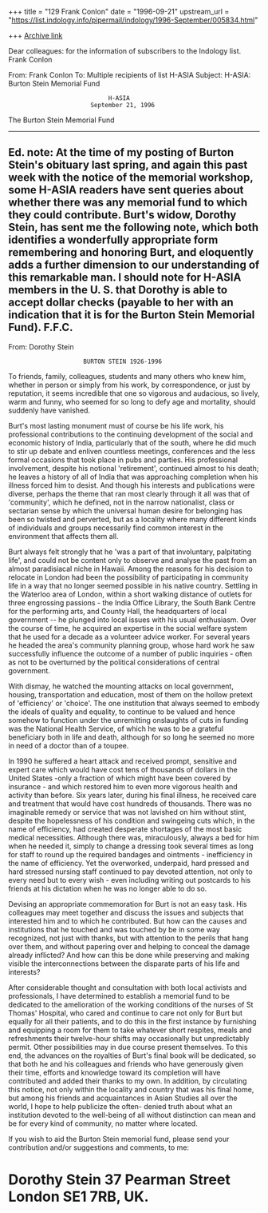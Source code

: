 +++
title = "129 Frank Conlon"
date = "1996-09-21"
upstream_url = "https://list.indology.info/pipermail/indology/1996-September/005834.html"

+++
[Archive link](https://list.indology.info/pipermail/indology/1996-September/005834.html)

Dear colleagues:  for the information of subscribers to the Indology list.
					Frank Conlon

From: Frank Conlon <conlon at U.WASHINGTON.EDU>
To: Multiple recipients of list H-ASIA <H-ASIA at h-net.msu.edu>
Subject: H-ASIA: Burton Stein Memorial Fund

                                H-ASIA
                           September 21, 1996

The Burton Stein Memorial Fund
***************************************************************************
Ed. note:  At the time of my posting of Burton Stein's obituary last
spring, and again this past week with the notice of the memorial workshop,
some H-ASIA readers have sent queries about whether there was any
memorial fund to which they could contribute.  Burt's widow, Dorothy
Stein, has sent me the following note, which both identifies a
wonderfully appropriate form remembering and honoring Burt, and eloquently
adds a further dimension to our understanding of this remarkable man.  I
should note for H-ASIA members in the U. S. that Dorothy is able to
accept dollar checks (payable to her with an indication that it is for
the Burton Stein Memorial Fund).
                                                F.F.C.
---------------------------------------------------------------------------
From: Dorothy Stein <dstein at a1.sas.ac.uk>


                         BURTON STEIN 1926-1996

To friends, family, colleagues, students and many others who knew
him, whether in person or simply from his work, by correspondence,
or just by reputation, it seems incredible that one so vigorous and
audacious, so lively, warm and funny, who seemed for so long to defy
age and mortality, should suddenly have vanished.

Burt's most lasting monument must of course be his life work, his
professional contributions to the continuing development of the
social and economic history of India, particularly that of the
south, where he did much to stir up debate and enliven countless
meetings, conferences and the less formal occasions that took
place in pubs and parties.  His professional involvement, despite
his notional 'retirement', continued almost to his death; he
leaves a history of all of India that was approaching completion
when his illness forced him to desist.  And though his interests
and publications were diverse, perhaps the theme that ran most
clearly through it all was that of 'community', which he defined,
not in the narrow nationalist, class or sectarian sense by which
the universal human desire for belonging has been so twisted and
perverted, but as a locality where many different kinds of
individuals and groups necessarily find common interest in the
environment that affects them all.

Burt always felt strongly that he 'was a part of that involuntary,
palpitating life', and could not be content only to observe and
analyse the past from an almost paradisiacal niche in Hawaii. Among
the reasons for his decision to relocate in London had been the
possibility of participating in community life in a way that no
longer seemed possible in his native country.  Settling in the
Waterloo area of London, within a short walking distance of outlets
for three engrossing passions - the India Office Library, the South
Bank Centre for the performing arts, and County Hall, the headquarters
of local government -- he plunged into local issues with his usual
enthusiasm.  Over the course of time, he acquired an expertise in the
social welfare system that he used for a decade as a volunteer advice
worker.  For several years he headed the area's community planning
group, whose hard work he saw successfully influence the outcome of a
number of public inquiries - often as not to be overturned by the
political considerations of central government.

With dismay, he watched the mounting attacks on local government,
housing, transportation and education, most of them on the hollow
pretext of 'efficiency' or 'choice'.  The one institution that
always seemed to embody the ideals of quality and equality, to
continue to be valued and hence somehow to function under the
unremitting onslaughts of cuts in funding was the National Health
Service, of which he was to be a grateful beneficiary both in
life and death, although for so long he seemed no more in need
of a doctor than of a toupee.

In 1990 he suffered a heart attack and received prompt, sensitive
and expert care which would have cost tens of thousands of
dollars in the United States -only a fraction of which might have
been covered by insurance - and which restored him to even more
vigorous health and activity than before.  Six years later, during
his final illness, he received care and treatment that would have
cost hundreds of thousands.  There was no imaginable remedy or
service that was not lavished on him without stint, despite the
hopelessness of his condition and swingeing cuts which, in the
name of efficiency, had created desperate shortages of the most
basic medical necessities.  Although there was, miraculously,
always a bed for him when he needed it, simply to change a
dressing took several times as long for staff to round up the
required bandages and ointments - inefficiency in the name of
efficiency.  Yet the overworked, underpaid, hard pressed and hard
stressed nursing staff continued to pay devoted attention, not
only to every need but to every wish - even including writing out
postcards to his friends at his dictation when he was no longer
able to do so.

Devising an appropriate commemoration for Burt is not an easy
task.  His colleagues may meet together and discuss the issues and
subjects that interested him and to which he contributed.  But how
can the causes and institutions that he touched and was touched
by be in some way recognized, not just with thanks, but with
attention to the perils that hang over them, and without papering
over and helping to conceal the damage already inflicted?  And how
can this be done while preserving and making visible the
interconnections between the disparate parts of his life and
interests?

After considerable thought and consultation with both local
activists and professionals, I have determined to establish a
memorial fund to be dedicated to the amelioration of the working
conditions of the nurses of St Thomas' Hospital, who cared and
continue to care not only for Burt but equally for all their
patients, and to do this in the first instance by furnishing and
equipping a room for them to take whatever short respites, meals
and refreshments their twelve-hour shifts may occasionally but
unpredictably permit.  Other possibilities may in due course
present themselves.  To this end, the advances on the royalties
of Burt's final book will be dedicated, so that both he and his
colleagues and friends who have generously given their time,
efforts and knowledge toward its completion will have contributed
and added their thanks to my own. In addition, by circulating
this notice, not only within the locality and country that was
his final home, but among his friends and acquaintances in Asian
Studies all over the world, I hope to help publicize the often-
denied truth about what an institution devoted to the well-being
of all without distinction can mean and be for every kind of
community, no matter where located.

If you wish to aid the Burton Stein memorial fund, please send
your contribution and/or suggestions and comments, to me:

Dorothy Stein
37 Pearman Street
London SE1 7RB, UK.
===========================================================================





